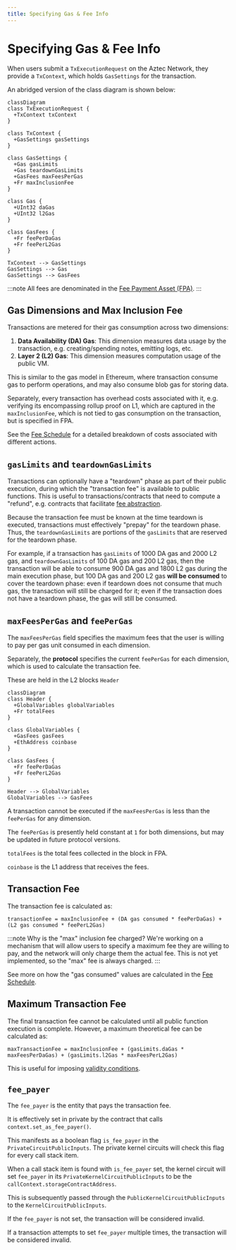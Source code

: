 ```yaml
---
title: Specifying Gas & Fee Info
---
```


# Specifying Gas & Fee Info

When users submit a `TxExecutionRequest` on the Aztec Network, they provide a `TxContext`, which holds `GasSettings` for the transaction.

An abridged version of the class diagram is shown below:

```mermaid
classDiagram
class TxExecutionRequest {
  +TxContext txContext
}

class TxContext {
  +GasSettings gasSettings
}

class GasSettings {
  +Gas gasLimits
  +Gas teardownGasLimits
  +GasFees maxFeesPerGas
  +Fr maxInclusionFee
}

class Gas {
  +UInt32 daGas
  +UInt32 l2Gas
}

class GasFees {
  +Fr feePerDaGas
  +Fr feePerL2Gas
}

TxContext --> GasSettings
GasSettings --> Gas
GasSettings --> GasFees
```

:::note 
All fees are denominated in the [Fee Payment Asset (FPA)](./fee-payment-asset.md).
:::

## Gas Dimensions and Max Inclusion Fee

Transactions are metered for their gas consumption across two dimensions:

1. **Data Availability (DA) Gas**: This dimension measures data usage by the transaction, e.g. creating/spending notes, emitting logs, etc.
2. **Layer 2 (L2) Gas**: This dimension measures computation usage of the public VM.

This is similar to the gas model in Ethereum, where transaction consume gas to perform operations, and may also consume blob gas for storing data.

Separately, every transaction has overhead costs associated with it, e.g. verifying its encompassing rollup proof on L1, which are captured in the `maxInclusionFee`, which is not tied to gas consumption on the transaction, but is specified in FPA.

See the [Fee Schedule](./fee-schedule.md) for a detailed breakdown of costs associated with different actions.


## `gasLimits` and `teardownGasLimits`

Transactions can optionally have a "teardown" phase as part of their public execution, during which the "transaction fee" is available to public functions. This is useful to transactions/contracts that need to compute a "refund", e.g. contracts that facilitate [fee abstraction](./tx-setup-and-teardown.md).

Because the transaction fee must be known at the time teardown is executed, transactions must effectively "prepay" for the teardown phase. Thus, the `teardownGasLimits` are portions of the `gasLimits` that are reserved for the teardown phase.

For example, if a transaction has `gasLimits` of 1000 DA gas and 2000 L2 gas, and `teardownGasLimits` of 100 DA gas and 200 L2 gas, then the transaction will be able to consume 900 DA gas and 1800 L2 gas during the main execution phase, but 100 DA gas and 200 L2 gas **will be consumed** to cover the teardown phase: even if teardown does not consume that much gas, the transaction will still be charged for it; even if the transaction does not have a teardown phase, the gas will still be consumed.

## `maxFeesPerGas` and `feePerGas`

The `maxFeesPerGas` field specifies the maximum fees that the user is willing to pay per gas unit consumed in each dimension.

Separately, the **protocol** specifies the current `feePerGas` for each dimension, which is used to calculate the transaction fee.

These are held in the L2 blocks `Header`

```mermaid
classDiagram
class Header {
  +GlobalVariables globalVariables
  +Fr totalFees
}

class GlobalVariables {
  +GasFees gasFees
  +EthAddress coinbase
}

class GasFees {
  +Fr feePerDaGas
  +Fr feePerL2Gas
}

Header --> GlobalVariables
GlobalVariables --> GasFees
```

A transaction cannot be executed if the `maxFeesPerGas` is less than the `feePerGas` for any dimension.

The `feePerGas` is presently held constant at `1` for both dimensions, but may be updated in future protocol versions.

`totalFees` is the total fees collected in the block in FPA.

`coinbase` is the L1 address that receives the fees.

## Transaction Fee

The transaction fee is calculated as:

```
transactionFee = maxInclusionFee + (DA gas consumed * feePerDaGas) + (L2 gas consumed * feePerL2Gas)
```

:::note
Why is the "max" inclusion fee charged? We're working on a mechanism that will allow users to specify a maximum fee they are willing to pay, and the network will only charge them the actual fee. This is not yet implemented, so the "max" fee is always charged.
:::

See more on how the "gas consumed" values are calculated in the [Fee Schedule](./fee-schedule.md).

## Maximum Transaction Fee

The final transaction fee cannot be calculated until all public function execution is complete. However, a maximum theoretical fee can be calculated as:

```
maxTransactionFee = maxInclusionFee + (gasLimits.daGas * maxFeesPerDaGas) + (gasLimits.l2Gas * maxFeesPerL2Gas)
```

This is useful for imposing [validity conditions](./kernel-tracking.md#mempoolnode-validation).

## `fee_payer`

The `fee_payer` is the entity that pays the transaction fee. 

It is effectively set in private by the contract that calls `context.set_as_fee_payer()`.

This manifests as a boolean flag `is_fee_payer` in the `PrivateCircuitPublicInputs`. The private kernel circuits will check this flag for every call stack item.

When a call stack item is found with `is_fee_payer` set, the kernel circuit will set `fee_payer` in its `PrivateKernelCircuitPublicInputs` to be the `callContext.storageContractAddress`.

This is subsequently passed through the `PublicKernelCircuitPublicInputs` to the `KernelCircuitPublicInputs`.

If the `fee_payer` is not set, the transaction will be considered invalid.

If a transaction attempts to set `fee_payer` multiple times, the transaction will be considered invalid.
